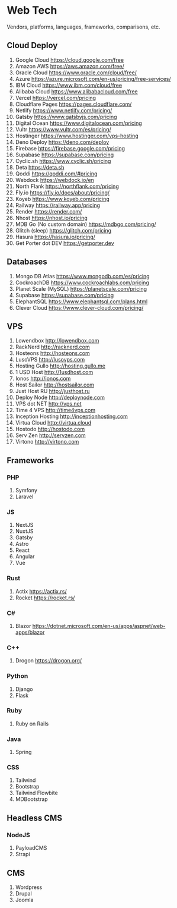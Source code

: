 # Web Tech

Vendors, platforms, languages, frameworks, comparisons, etc.

## Cloud Deploy 

1. Google Cloud https://cloud.google.com/free 
1. Amazon AWS https://aws.amazon.com/free/
1. Oracle Cloud https://www.oracle.com/cloud/free/ 
1. Azure https://azure.microsoft.com/en-us/pricing/free-services/ 
1. IBM Cloud https://www.ibm.com/cloud/free 
1. Alibaba Cloud https://www.alibabacloud.com/free
1. Vercel https://vercel.com/pricing 
1. Cloudflare Pages https://pages.cloudflare.com/
1. Netlify https://www.netlify.com/pricing/
1. Gatsby https://www.gatsbyjs.com/pricing 
1. Digital Ocean https://www.digitalocean.com/pricing 
1. Vultr https://www.vultr.com/es/pricing/ 
1. Hostinger https://www.hostinger.com/vps-hosting 
1. Deno Deploy https://deno.com/deploy 
1. Firebase https://firebase.google.com/pricing
1. Supabase https://supabase.com/pricing 
1. Cyclic.sh https://www.cyclic.sh/pricing 
1. Deta https://deta.sh
1. Qoddi https://qoddi.com/#pricing 
1. Webdock https://webdock.io/en 
1. North Flank https://northflank.com/pricing 
1. Fly.io https://fly.io/docs/about/pricing/ 
1. Koyeb https://www.koyeb.com/pricing 
1. Railway https://railway.app/pricing 
1. Render https://render.com/ 
1. Nhost https://nhost.io/pricing 
1. MDB Go (No custom domain) https://mdbgo.com/pricing/ 
1. Glitch (sleep) https://glitch.com/pricing 
1. Hasura https://hasura.io/pricing/
1. Get Porter dot DEV https://getporter.dev

## Databases 

1. Mongo DB Atlas https://www.mongodb.com/es/pricing 
1. CockroachDB https://www.cockroachlabs.com/pricing
1. Planet Scale (MySQL) https://planetscale.com/pricing 
1. Supabase https://supabase.com/pricing 
1. ElephantSQL https://www.elephantsql.com/plans.html
1. Clever Cloud https://www.clever-cloud.com/pricing/ 

## VPS

1. Lowendbox http://lowendbox.com
1. RackNerd http://racknerd.com
1. Hosteons http://hosteons.com
1. LusoVPS http://lusovps.com
1. Hosting Gullo http://hosting.gullo.me
1. 1 USD Host http://1usdhost.com
1. Ionos http://ionos.com
1. Host Sailor http://hostsailor.com
1. Just Host RU http://justhost.ru
1. Deploy Node http://deploynode.com
1. VPS dot NET http://vps.net
1. Time 4 VPS http://time4vps.com
1. Inception Hosting http://inceptionhosting.com
1. Virtua Cloud http://virtua.cloud
1. Hostodo http://hostodo.com
1. Serv Zen http://servzen.com
1. Virtono http://virtono.com

## Frameworks

### PHP 

1. Symfony
1. Laravel 

### JS 

1. NextJS
1. NuxtJS 
1. Gatsby
1. Astro 
1. React
1. Angular
1. Vue 

### Rust 

1. Actix https://actix.rs/ 
1. Rocket https://rocket.rs/ 

### C#

1. Blazor https://dotnet.microsoft.com/en-us/apps/aspnet/web-apps/blazor

### C++

1. Drogon https://drogon.org/

### Python 

1. Django
1. Flask

### Ruby 

1. Ruby on Rails 

### Java 

1. Spring 

### CSS 

1. Tailwind
1. Bootstrap 
1. Tailwind Flowbite 
1. MDBootstrap 

## Headless CMS 

### NodeJS

1. PayloadCMS 
1. Strapi 

## CMS 

1. Wordpress 
1. Drupal 
1. Joomla 
